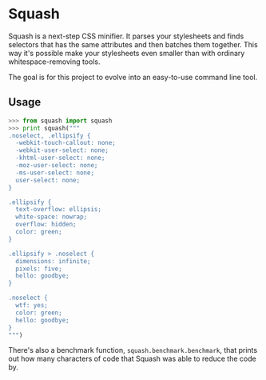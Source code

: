 Squash
======

Squash is a next-step CSS minifier. It parses your stylesheets and finds selectors that has the same attributes and then batches them together. This way it's possible make your stylesheets even smaller than with ordinary whitespace-removing tools.

The goal is for this project to evolve into an easy-to-use command line tool.

Usage
-----

```python
>>> from squash import squash
>>> print squash("""
.noselect, .ellipsify {
  -webkit-touch-callout: none;
  -webkit-user-select: none;
  -khtml-user-select: none;
  -moz-user-select: none;
  -ms-user-select: none;
  user-select: none;
}

.ellipsify {
  text-overflow: ellipsis;
  white-space: nowrap;
  overflow: hidden;
  color: green;
}

.ellipsify > .noselect {
  dimensions: infinite;
  pixels: five;
  hello: goodbye;
}

.noselect {
  wtf: yes;
  color: green;
  hello: goodbye;
}
""")
```

There's also a benchmark function, `squash.benchmark.benchmark`, that prints out how many characters of code that Squash was able to reduce the code by.
